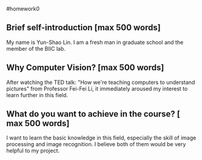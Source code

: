#homework0

## Brief self-introduction [max 500 words]

My name is Yun-Shao Lin. I am a fresh man in graduate school and the member of the BIIC lab.

## Why Computer Vision? [max 500 words]

After watching the TED talk: "How we're teaching computers to understand pictures" from Professor Fei-Fei Li, it immediately aroused my interest to learn further in this field.

## What do you want to achieve in the course? [ max 500 words]

I want to learn the basic knowledge in this field, especially the skill of image processing and image recognition. I believe both of them would be very helpful to my project.



